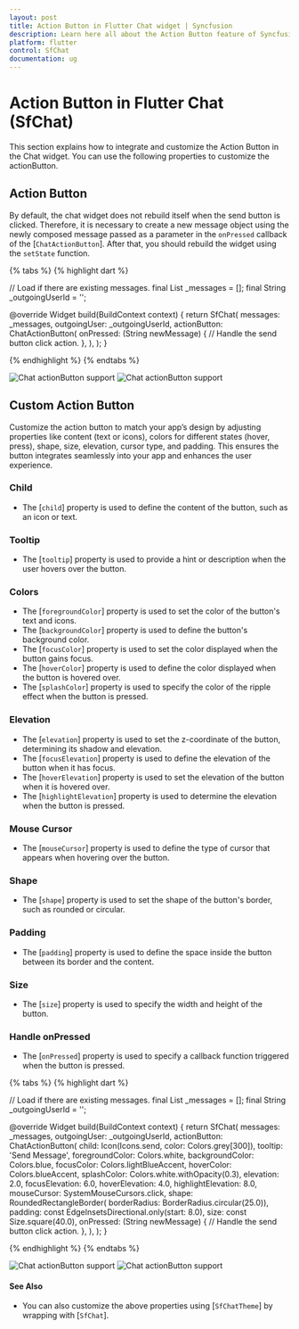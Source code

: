 ```yaml
---
layout: post
title: Action Button in Flutter Chat widget | Syncfusion
description: Learn here all about the Action Button feature of Syncfusion Flutter Chat (SfChat) widget and how it enhances user interaction and customization.
platform: flutter
control: SfChat
documentation: ug
---
```


# Action Button in Flutter Chat (SfChat)

This section explains how to integrate and customize the Action Button in the Chat widget. You can use the following properties to customize the actionButton.

## Action Button

By default, the chat widget does not rebuild itself when the send button is clicked. Therefore, it is necessary to create a new message object using the newly composed message passed as a parameter in the `onPressed` callback of the [`ChatActionButton`]. After that, you should rebuild the widget using the `setState` function.

{% tabs %}
{% highlight dart %}

// Load if there are existing messages.
final List<ChatMessage> _messages = <ChatMessage>[];
final String _outgoingUserId = '';

@override
Widget build(BuildContext context) {
  return SfChat(
    messages: _messages,
    outgoingUser: _outgoingUserId,
    actionButton: ChatActionButton(
      onPressed: (String newMessage) {
        // Handle the send button click action.
      },
    ),
  );
}

{% endhighlight %}
{% endtabs %}

![Chat actionButton support](images/action-button/actionbutton-disabled.png)
![Chat actionButton support](images/action-button/actionbutton-background.png)

## Custom Action Button

Customize the action button to match your app’s design by adjusting properties like content (text or icons), colors for different states (hover, press), shape, size, elevation, cursor type, and padding. This ensures the button integrates seamlessly into your app and enhances the user experience.

### Child

* The [`child`] property is used to define the content of the button, such as an icon or text.

### Tooltip

* The [`tooltip`] property is used to provide a hint or description when the user hovers over the button.

### Colors

* The [`foregroundColor`] property is used to set the color of the button's text and icons.
* The [`backgroundColor`] property is used to define the button's background color.
* The [`focusColor`] property is used to set the color displayed when the button gains focus.
* The [`hoverColor`] property is used to define the color displayed when the button is hovered over.
* The [`splashColor`] property is used to specify the color of the ripple effect when the button is pressed.

### Elevation

* The [`elevation`] property is used to set the z-coordinate of the button, determining its shadow and elevation.
* The [`focusElevation`] property is used to define the elevation of the button when it has focus.
* The [`hoverElevation`] property is used to set the elevation of the button when it is hovered over.
* The [`highlightElevation`] property is used to determine the elevation when the button is pressed.

### Mouse Cursor

* The [`mouseCursor`] property is used to define the type of cursor that appears when hovering over the button.

### Shape

* The [`shape`] property is used to set the shape of the button's border, such as rounded or circular.

### Padding

* The [`padding`] property is used to define the space inside the button between its border and the content.

### Size

* The [`size`] property is used to specify the width and height of the button.

### Handle onPressed

* The [`onPressed`] property is used to specify a callback function triggered when the button is pressed.

{% tabs %}
{% highlight dart %}

// Load if there are existing messages.
final List<ChatMessage> _messages = <ChatMessage>[];
final String _outgoingUserId = '';

@override
Widget build(BuildContext context) {
  return SfChat(
    messages: _messages,
    outgoingUser: _outgoingUserId,
    actionButton: ChatActionButton(
      child: Icon(Icons.send, color: Colors.grey[300]),
      tooltip: 'Send Message',
      foregroundColor: Colors.white,
      backgroundColor: Colors.blue,
      focusColor: Colors.lightBlueAccent,
      hoverColor: Colors.blueAccent,
      splashColor: Colors.white.withOpacity(0.3),
      elevation: 2.0,
      focusElevation: 6.0,
      hoverElevation: 4.0,
      highlightElevation: 8.0,
      mouseCursor: SystemMouseCursors.click,
      shape: RoundedRectangleBorder(
          borderRadius: BorderRadius.circular(25.0)),
      padding: const EdgeInsetsDirectional.only(start: 8.0),
      size: const Size.square(40.0),
      onPressed: (String newMessage) {
        // Handle the send button click action.
      },
    ),
  );
}

{% endhighlight %}
{% endtabs %}

![Chat actionButton support](images/action-button/customize-actionbutton.png)
![Chat actionButton support](images/action-button/customized-actionbutton-chat.png)

#### See Also

* You can also customize the above properties using [`SfChatTheme`] by wrapping with [`SfChat`].